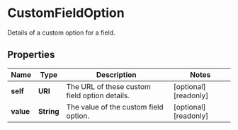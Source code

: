 

# CustomFieldOption

Details of a custom option for a field.

## Properties

| Name | Type | Description | Notes |
|------------ | ------------- | ------------- | -------------|
|**self** | **URI** | The URL of these custom field option details. |  [optional] [readonly] |
|**value** | **String** | The value of the custom field option. |  [optional] [readonly] |



